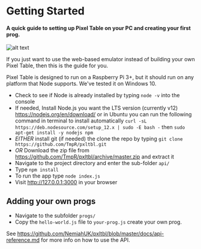 # Getting Started
#### A quick guide to setting up Pixel Table on your PC and creating your first prog.


![alt text](https://i.imgur.com/081x9W5.png "Pixel Table Emulator")


If you just want to use the web-based emulator instead of building your own Pixel Table, then this is the guide for you.

Pixel Table is designed to run on a Raspberry Pi 3+, but it should run on any platform that Node supports. We've tested it on Windows 10.

* Check to see if Node is already installed by typing `node -v` into the console
* If needed, Install Node.js you want the LTS version (currently v12) https://nodejs.org/en/download/ or 
in Ubuntu you can run the following command in terminal to install automatically `curl -sL https://deb.nodesource.com/setup_12.x | sudo -E bash -` then `sudo apt-get install -y nodejs npm` 
* *EITHER* install git (if needed) the clone the repo by typing  `git clone https://github.com/TmpR/pxltbl.git`
* *OR* Download the zip file from https://github.com/TmpR/pxltbl/archive/master.zip and extract it
* Navigate to the project directory and enter the sub-folder `api/` 
* Type `npm install`
* To run the app type `node index.js`
* Visit http://127.0.0.1:3000 in your browser

## Adding your own progs

* Navigate to the subfolder `progs/`
* Copy the `hello-world.js` file to `your-prog.js` create your own prog.

See https://github.com/NemiahUK/pxltbl/blob/master/docs/api-reference.md for more info on how to use the API.
